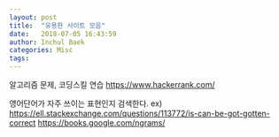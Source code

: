 ```yaml
---
layout: post
title:  "유용한 사이트 모음"
date:   2018-07-05 16:43:59
author: Inchul Baek
categories: Misc
tags: 
---
```

알고리즘 문제, 코딩스킬 연습
https://www.hackerrank.com/


영어단어가 자주 쓰이는 표현인지 검색한다.
ex) https://ell.stackexchange.com/questions/113772/is-can-be-got-gotten-correct
https://books.google.com/ngrams/
